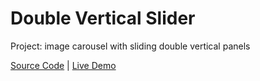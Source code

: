 # Double Vertical Slider

Project: image carousel with sliding double vertical panels

[Source Code](./README.md) | [Live Demo](https://josephgattuso.github.io/js-projects/double-vertical-slider/index)
